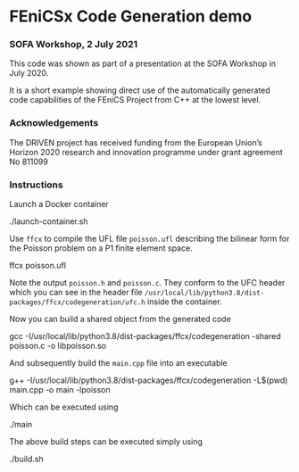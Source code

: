 # FEniCSx Code Generation demo
### SOFA Workshop, 2 July 2021

This code was shown as part of a presentation at the SOFA Workshop in July
2020.

It is a short example showing direct use of the automatically generated code
capabilities of the FEniCS Project from C++ at the lowest level.

### Acknowledgements

The DRIVEN project has received funding from the European Union’s Horizon 2020
research and innovation programme under grant agreement No 811099

### Instructions

Launch a Docker container

  ./launch-container.sh

Use `ffcx` to compile the UFL file `poisson.ufl` describing the bilinear
form for the Poisson problem on a P1 finite element space.

  ffcx poisson.ufl

Note the output `poisson.h` and `poisson.c`. They conform to the UFC header
which you can see in the header file 
`/usr/local/lib/python3.8/dist-packages/ffcx/codegeneration/ufc.h` inside the
container.

Now you can build a shared object from the generated code

  gcc -I/usr/local/lib/python3.8/dist-packages/ffcx/codegeneration -shared poisson.c -o libpoisson.so

And subsequently build the `main.cpp` file into an executable

  g++ -I/usr/local/lib/python3.8/dist-packages/ffcx/codegeneration -L$(pwd) main.cpp -o main -lpoisson

Which can be executed using

  ./main

The above build steps can be executed simply using

  ./build.sh
